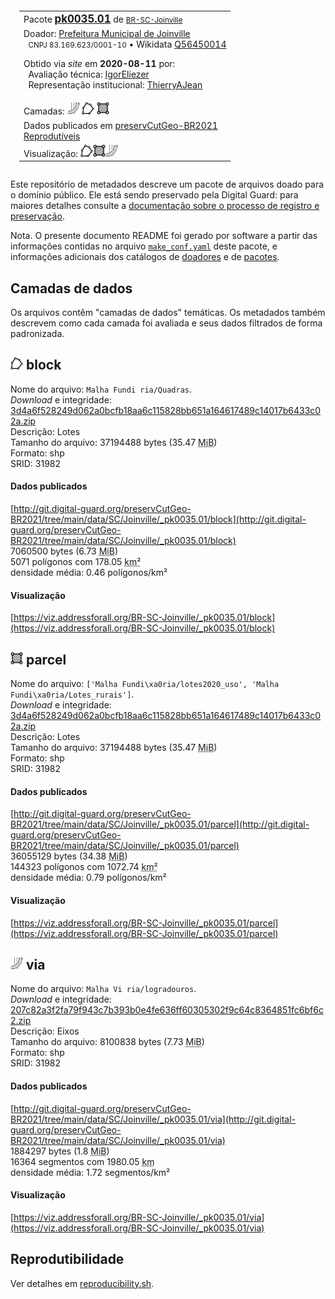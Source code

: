 <aside>
<table align="right" style="padding: 1em">
<tr><td>Pacote <a target="_git" title="link canônico para o git deste pacote" href="http://git.digital-guard.org/preserv-BR/blob/main/data/SC/Joinville/_pk0035.01"><big><b>pk0035.01</b></big></a> de <small><a target="_osmcodes" title="Jurisdição" href="https://osm.codes/BR-SC-Joinville">BR-SC-Joinville</a></small>
</td></tr>
<tr><td>
Doador: <a rel="external" target="_doador" href="https://www.joinville.sc.gov.br/">Prefeitura Municipal de Joinville</a>
<br/>&nbsp; <small>CNPJ 83.169.623/0001-10</small> • Wikidata <a rel="external" target="_doador" title="link descritor Wikidata do doador" href="https://www.wikidata.org/wiki/Q56450014">Q56450014</a></small><br/>

Obtido via <i>site</i> em <b>2020-08-11</b> por:
<br/>&nbsp; Avaliação técnica: <a rel="external" target="_gitPerson" title="usuário Git" href="https://github.com/IgorEliezer">IgorEliezer</a>
<br/>&nbsp; Representação institucional: <a rel="external" target="_gitPerson" title="usuário Git" href="https://github.com/ThierryAJean">ThierryAJean</a><br/>
</td></tr>
<tr><td>Camadas: <a title="via" href="#-via"><img src="https://raw.githubusercontent.com/digital-guard/preserv/main/docs/assets/layerIcon-via.png" alt="via" width="20"/></a> <a title="block" href="#-block"><img src="https://raw.githubusercontent.com/digital-guard/preserv/main/docs/assets/layerIcon-block.png" alt="block" width="20"/></a> <a title="parcel" href="#-parcel"><img src="https://raw.githubusercontent.com/digital-guard/preserv/main/docs/assets/layerIcon-parcel.png" alt="parcel" width="20"/></a> </td></tr>
<tr><td>Dados publicados em <a href="http://git.digital-guard.org/preservCutGeo-BR2021/tree/main/data/SC/Joinville/_pk0035.01">preservCutGeo-BR2021</a><br/><a href="#reprodutibilidade">Reprodutíveis</a></td></tr>
<tr><td>Visualização: <a title="block" href="https://viz.addressforall.org/BR-SC-Joinville/_pk0035.01/block"><img src="https://raw.githubusercontent.com/digital-guard/preserv/main/docs/assets/layerIcon-block.png" alt="block" width="20"/></a><a title="parcel" href="https://viz.addressforall.org/BR-SC-Joinville/_pk0035.01/parcel"><img src="https://raw.githubusercontent.com/digital-guard/preserv/main/docs/assets/layerIcon-parcel.png" alt="parcel" width="20"/></a><a title="via" href="https://viz.addressforall.org/BR-SC-Joinville/_pk0035.01/via"><img src="https://raw.githubusercontent.com/digital-guard/preserv/main/docs/assets/layerIcon-via.png" alt="via" width="20"/></a></td></tr>
</table>
</aside>

<section>

Este repositório de metadados descreve um pacote de arquivos doado para o domínio público. Ele está sendo preservado pela Digital Guard: para maiores detalhes consulte a [documentação sobre o processo de registro e preservação](https://wiki.addressforall.org/doc/Documentação_Digital-guard).

Nota. O presente documento README foi gerado por software a partir das informações contidas no arquivo [`make_conf.yaml`](make_conf.yaml) deste pacote, e informações adicionais dos catálogos de [doadores](https://git.digital-guard.org/preserv-BR/blob/main/data/donor.csv) e de [pacotes](https://git.digital-guard.org/preserv-BR/blob/main/data/donatedPack.csv).

# Camadas de dados

Os arquivos contêm "camadas de dados" temáticas. Os metadados também descrevem como cada camada foi avaliada e seus dados filtrados de forma padronizada.

## <img src="https://raw.githubusercontent.com/digital-guard/preserv/main/docs/assets/layerIcon-block.png" alt="block" width="20"/> block

Nome do arquivo: `Malha Fundi ria/Quadras`.<br/>*Download* e integridade: [3d4a6f528249d062a0bcfb18aa6c115828bb651a164617489c14017b6433c02a.zip](http://dl.digital-guard.org/3d4a6f528249d062a0bcfb18aa6c115828bb651a164617489c14017b6433c02a.zip)<br/>Descrição: Lotes<br/>Tamanho do arquivo: 37194488 bytes (35.47 <abbr title="mebibyte">MiB</abbr>)<br/>Formato: shp<br/>SRID: 31982

#### Dados publicados
[http://git.digital-guard.org/preservCutGeo-BR2021/tree/main/data/SC/Joinville/_pk0035.01/block](http://git.digital-guard.org/preservCutGeo-BR2021/tree/main/data/SC/Joinville/_pk0035.01/block)<br/>7060500 bytes (6.73 <abbr title="mebibyte">MiB</abbr>)<br/>5071 polígonos com 178.05 <abbr title="quilômetros quadrados">km²</abbr><br/>densidade média: 0.46 polígonos/km²

#### Visualização
[https://viz.addressforall.org/BR-SC-Joinville/_pk0035.01/block](https://viz.addressforall.org/BR-SC-Joinville/_pk0035.01/block)
## <img src="https://raw.githubusercontent.com/digital-guard/preserv/main/docs/assets/layerIcon-parcel.png" alt="parcel" width="20"/> parcel

Nome do arquivo: `['Malha Fundi\xa0ria/lotes2020_uso', 'Malha Fundi\xa0ria/Lotes_rurais']`.<br/>*Download* e integridade: [3d4a6f528249d062a0bcfb18aa6c115828bb651a164617489c14017b6433c02a.zip](http://dl.digital-guard.org/3d4a6f528249d062a0bcfb18aa6c115828bb651a164617489c14017b6433c02a.zip)<br/>Descrição: Lotes<br/>Tamanho do arquivo: 37194488 bytes (35.47 <abbr title="mebibyte">MiB</abbr>)<br/>Formato: shp<br/>SRID: 31982

#### Dados publicados
[http://git.digital-guard.org/preservCutGeo-BR2021/tree/main/data/SC/Joinville/_pk0035.01/parcel](http://git.digital-guard.org/preservCutGeo-BR2021/tree/main/data/SC/Joinville/_pk0035.01/parcel)<br/>36055129 bytes (34.38 <abbr title="mebibyte">MiB</abbr>)<br/>144323 polígonos com 1072.74 <abbr title="quilômetros quadrados">km²</abbr><br/>densidade média: 0.79 polígonos/km²

#### Visualização
[https://viz.addressforall.org/BR-SC-Joinville/_pk0035.01/parcel](https://viz.addressforall.org/BR-SC-Joinville/_pk0035.01/parcel)
## <img src="https://raw.githubusercontent.com/digital-guard/preserv/main/docs/assets/layerIcon-via.png" alt="via" width="20"/> via

Nome do arquivo: `Malha Vi ria/logradouros`.<br/>*Download* e integridade: [207c82a3f2fa79f943c7b393b0e4fe636ff60305302f9c64c8364851fc6bf6c2.zip](http://dl.digital-guard.org/207c82a3f2fa79f943c7b393b0e4fe636ff60305302f9c64c8364851fc6bf6c2.zip)<br/>Descrição: Eixos<br/>Tamanho do arquivo: 8100838 bytes (7.73 <abbr title="mebibyte">MiB</abbr>)<br/>Formato: shp<br/>SRID: 31982

#### Dados publicados
[http://git.digital-guard.org/preservCutGeo-BR2021/tree/main/data/SC/Joinville/_pk0035.01/via](http://git.digital-guard.org/preservCutGeo-BR2021/tree/main/data/SC/Joinville/_pk0035.01/via)<br/>1884297 bytes (1.8 <abbr title="mebibyte">MiB</abbr>)<br/>16364 segmentos com 1980.05 <abbr title="quilômetros">km</abbr><br/>densidade média: 1.72 segmentos/km²

#### Visualização
[https://viz.addressforall.org/BR-SC-Joinville/_pk0035.01/via](https://viz.addressforall.org/BR-SC-Joinville/_pk0035.01/via)

</section>
<section>

# Reprodutibilidade

Ver detalhes em [reproducibility.sh](reproducibility.sh).

</section>


